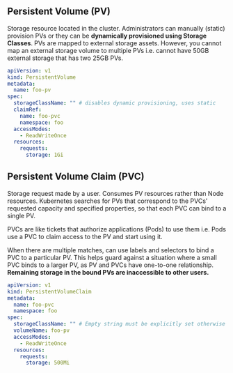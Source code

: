 ## Persistent Volume (PV)

Storage resource located in the cluster. Administrators can manually (static) provision PVs or they can be **dynamically provisioned using Storage Classes**. PVs are mapped to external storage assets. However, you cannot map an external storage volume to multiple PVs i.e. cannot have 50GB external storage that has two 25GB PVs.

```yaml
apiVersion: v1
kind: PersistentVolume
metadata:
  name: foo-pv
spec:
  storageClassName: "" # disables dynamic provisioning, uses static
  claimRef:
    name: foo-pvc
    namespace: foo
  accessModes:
    - ReadWriteOnce
  resources:
    requests:
      storage: 1Gi
```

## Persistent Volume Claim (PVC)

Storage request made by a user. Consumes PV resources rather than Node resources. Kubernetes searches for PVs that correspond to the PVCs' requested capacity and specified properties, so that each PVC can bind to a single PV.

PVCs are like tickets that authorize applications (Pods) to use them i.e. Pods use a PVC to claim access to the PV and start using it.

When there are multiple matches, can use labels and selectors to bind a PVC to a particular PV. This helps guard against a situation where a small PVC binds to a larger PV, as PV and PVCs have one-to-one relationship. **Remaining storage in the bound PVs are inaccessible to other users.**

```yaml
apiVersion: v1
kind: PersistentVolumeClaim
metadata:
  name: foo-pvc
  namespace: foo
spec:
  storageClassName: "" # Empty string must be explicitly set otherwise default StorageClass will be set
  volumeName: foo-pv
  accessModes:
    - ReadWriteOnce
  resources:
    requests:
      storage: 500Mi
```
